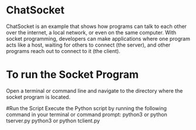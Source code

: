 # ChatSocket
ChatSocket is an example that shows how programs can talk to each other over the internet, a local network, or even on the same computer. With socket programming, developers can make applications where one program acts like a host, waiting for others to connect (the server), and other programs reach out to connect to it (the client).
# To run the Socket  Program
Open a terminal or command line and navigate to the directory where the socket program is located.

#Run the Script
Execute the Python script by running the following command in your terminal or command prompt:
                  python3 or python tserver.py
                  python3 or python tclient.py

